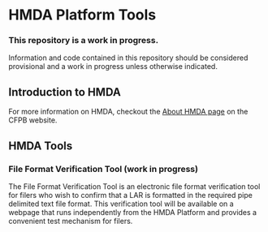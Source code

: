 # HMDA Platform Tools

### This repository is a work in progress.

Information and code contained in this repository should be considered provisional and a work in progress unless otherwise indicated.

## Introduction to HMDA

For more information on HMDA, checkout the [About HMDA page](http://www.consumerfinance.gov/data-research/hmda/learn-more) on the CFPB website.

## HMDA Tools

### File Format Verification Tool (work in progress)

The File Format Verification Tool is an electronic file format verification tool for filers who wish to confirm that a LAR is formatted in the required pipe delimited text file format. This verification tool will be available on a webpage that runs independently from the HMDA Platform and provides a convenient test mechanism for filers.
